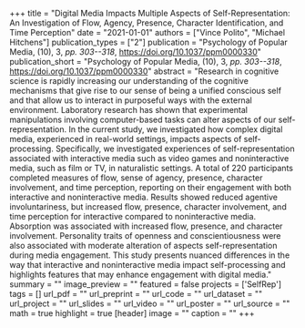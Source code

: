 +++
title = "Digital Media Impacts Multiple Aspects of Self-Representation: An Investigation of Flow, Agency, Presence, Character Identification, and Time Perception"
date = "2021-01-01"
authors = ["Vince Polito", "Michael Hitchens"]
publication_types = ["2"]
publication = "Psychology of Popular Media, (10), 3, _pp. 303--318_, https://doi.org/10.1037/ppm0000330"
publication_short = "Psychology of Popular Media, (10), 3, _pp. 303--318_, https://doi.org/10.1037/ppm0000330"
abstract = "Research in cognitive science is rapidly increasing our understanding of the cognitive mechanisms that give rise to our sense of being a unified conscious self and that allow us to interact in purposeful ways with the external environment. Laboratory research has shown that experimental manipulations involving computer-based tasks can alter aspects of our self-representation. In the current study, we investigated how complex digital media, experienced in real-world settings, impacts aspects of self-processing. Specifically, we investigated experiences of self-representation associated with interactive media such as video games and noninteractive media, such as film or TV, in naturalistic settings. A total of 220 participants completed measures of flow, sense of agency, presence, character involvement, and time perception, reporting on their engagement with both interactive and noninteractive media. Results showed reduced agentive involuntariness, but increased flow, presence, character involvement, and time perception for interactive compared to noninteractive media. Absorption was associated with increased flow, presence, and character involvement. Personality traits of openness and conscientiousness were also associated with moderate alteration of aspects self-representation during media engagement. This study presents nuanced differences in the way that interactive and noninteractive media impact self-processing and highlights features that may enhance engagement with digital media."
summary = ""
image_preview = ""
featured = false
projects = ['SelfRep']
tags = []
url_pdf = ""
url_preprint = ""
url_code = ""
url_dataset = ""
url_project = ""
url_slides = ""
url_video = ""
url_poster = ""
url_source = ""
math = true
highlight = true
[header]
image = ""
caption = ""
+++
